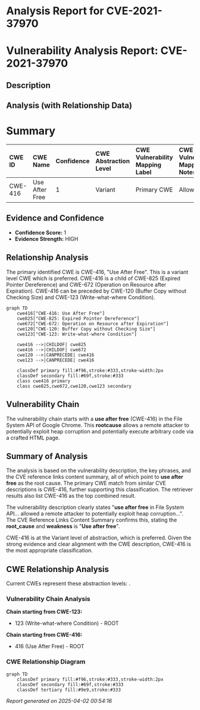 # Analysis Report for CVE-2021-37970

# Vulnerability Analysis Report: CVE-2021-37970

## Description



## Analysis (with Relationship Data)

# Summary
| CWE ID  | CWE Name                                                                                       | Confidence | CWE Abstraction Level | CWE Vulnerability Mapping Label | CWE-Vulnerability Mapping Notes |
| :-------- | :--------------------------------------------------------------------------------------------- | :---------- | :---------------------- | :------------------------------ | :------------------------------ |
| CWE-416 | Use After Free                                                                               | 1          | Variant                  | Primary CWE                     | Allowed                       |

## Evidence and Confidence

*   **Confidence Score:** 1
*   **Evidence Strength:** HIGH

## Relationship Analysis
The primary identified CWE is CWE-416, "Use After Free". This is a variant level CWE which is preferred. CWE-416 is a child of CWE-825 (Expired Pointer Dereference) and CWE-672 (Operation on Resource after Expiration). CWE-416 can be preceded by CWE-120 (Buffer Copy without Checking Size) and CWE-123 (Write-what-where Condition).

```mermaid
graph TD
    cwe416["CWE-416: Use After Free"]
    cwe825["CWE-825: Expired Pointer Dereference"]
    cwe672["CWE-672: Operation on Resource after Expiration"]
    cwe120["CWE-120: Buffer Copy without Checking Size"]
    cwe123["CWE-123: Write-what-where Condition"]

    cwe416 -->|CHILDOF| cwe825
    cwe416 -->|CHILDOF| cwe672
    cwe120 -->|CANPRECEDE| cwe416
    cwe123 -->|CANPRECEDE| cwe416
    
    classDef primary fill:#f96,stroke:#333,stroke-width:2px
    classDef secondary fill:#69f,stroke:#333
    class cwe416 primary
    class cwe825,cwe672,cwe120,cwe123 secondary
```

## Vulnerability Chain
The vulnerability chain starts with a **use after free** (CWE-416) in the File System API of Google Chrome. This **rootcause** allows a remote attacker to potentially exploit heap corruption and potentially execute arbitrary code via a crafted HTML page.

## Summary of Analysis
The analysis is based on the vulnerability description, the key phrases, and the CVE reference links content summary, all of which point to **use after free** as the root cause. The primary CWE match from similar CVE descriptions is CWE-416, further supporting this classification. The retriever results also list CWE-416 as the top combined result.

The vulnerability description clearly states "**use after free** in File System API... allowed a remote attacker to potentially exploit heap corruption...". The CVE Reference Links Content Summary confirms this, stating the **root_cause** and **weakness** is "**Use after free**".

CWE-416 is at the Variant level of abstraction, which is preferred. Given the strong evidence and clear alignment with the CWE description, CWE-416 is the most appropriate classification.


## CWE Relationship Analysis

Current CWEs represent these abstraction levels: .


### Vulnerability Chain Analysis

**Chain starting from CWE-123:**
- 123 (Write-what-where Condition) - ROOT


**Chain starting from CWE-416:**
- 416 (Use After Free) - ROOT



### CWE Relationship Diagram

```mermaid
graph TD
    classDef primary fill:#f96,stroke:#333,stroke-width:2px
    classDef secondary fill:#69f,stroke:#333
    classDef tertiary fill:#9e9,stroke:#333
```



*Report generated on 2025-04-02 00:54:16*
